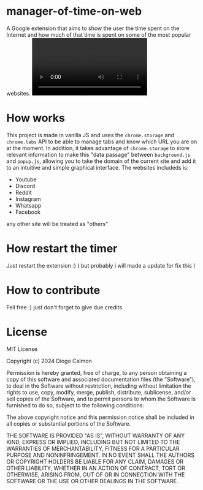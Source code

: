 # manager-of-time-on-web
A Google extension that aims to show the user the time spent on the Internet and how much of that time is spent on some of the most popular websites.
![Gif of extension](assets/gif%20ready.mov)

# How works
This project is made in vanilla JS and uses the ```chrome.storage``` and ``chrome.tabs`` API to be able to manage tabs and know which URL you are on at the moment. In addition, it takes advantage of ``chrome.storage`` to store relevant information to make this "data passage" between ``background.js`` and ``popup.js``, allowing you to take the domain of the current site and add it to an intuitive and simple graphical interface.
The websites includeds is:
- Youtube
- Discord
- Reddit
- Instagram
- Whatsapp
- Facebook
 
any other site will be treated as "others"

# How restart the timer
Just restart the extension :) ( but probably i will made a update for fix this )

# How to contribute
Fell free :)
just don't forget to give due credits

# License

MIT License

Copyright (c) 2024 Diogo Calmon

Permission is hereby granted, free of charge, to any person obtaining a copy
of this software and associated documentation files (the "Software"), to deal
in the Software without restriction, including without limitation the rights
to use, copy, modify, merge, publish, distribute, sublicense, and/or sell
copies of the Software, and to permit persons to whom the Software is
furnished to do so, subject to the following conditions:

The above copyright notice and this permission notice shall be included in all
copies or substantial portions of the Software.

THE SOFTWARE IS PROVIDED "AS IS", WITHOUT WARRANTY OF ANY KIND, EXPRESS OR
IMPLIED, INCLUDING BUT NOT LIMITED TO THE WARRANTIES OF MERCHANTABILITY,
FITNESS FOR A PARTICULAR PURPOSE AND NONINFRINGEMENT. IN NO EVENT SHALL THE
AUTHORS OR COPYRIGHT HOLDERS BE LIABLE FOR ANY CLAIM, DAMAGES OR OTHER
LIABILITY, WHETHER IN AN ACTION OF CONTRACT, TORT OR OTHERWISE, ARISING FROM,
OUT OF OR IN CONNECTION WITH THE SOFTWARE OR THE USE OR OTHER DEALINGS IN THE
SOFTWARE.